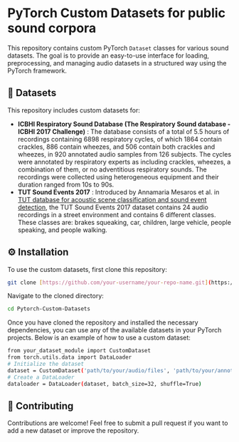 # PyTorch Custom Datasets for public sound corpora

This repository contains custom PyTorch `Dataset` classes for various sound datasets. The goal is to provide an easy-to-use interface for loading, preprocessing, and managing audio datasets in a structured way using the PyTorch framework.

## 📁 Datasets

This repository includes custom datasets for:

- **ICBHI Respiratory Sound Database (The Respiratory Sound database - ICBHI 2017 Challenge)** : The database consists of a total of 5.5 hours of recordings containing 6898 respiratory cycles, of which 1864 contain crackles, 886 contain wheezes, and 506 contain both crackles and wheezes, in 920 annotated audio samples from 126 subjects. The cycles were annotated by respiratory experts as including crackles, wheezes, a combination of them, or no adventitious respiratory sounds. The recordings were collected using heterogeneous equipment and their duration ranged from 10s to 90s.
- **TUT Sound Events 2017** : Introduced by Annamaria Mesaros et al. in [TUT database for acoustic scene classification and sound event detection](https://ieeexplore.ieee.org/document/7760424/), the TUT Sound Events 2017 dataset contains 24 audio recordings in a street environment and contains 6 different classes. These classes are: brakes squeaking, car, children, large vehicle, people speaking, and people walking.


## ⚙️ Installation

To use the custom datasets, first clone this repository:

```bash
git clone [https://github.com/your-username/your-repo-name.git](https://github.com/zhordiffallah/Pytorch-Custom-Datasets.git)
```
Navigate to the cloned directory:

```bash
cd Pytorch-Custom-Datasets
```
Once you have cloned the repository and installed the necessary dependencies, you can use any of the available datasets in your PyTorch projects. Below is an example of how to use a custom dataset:

```bash
from your_dataset_module import CustomDataset
from torch.utils.data import DataLoader
# Initialize the dataset
dataset = CustomDataset('path/to/your/audio/files', 'path/to/your/annotations')
# Create a DataLoader
dataloader = DataLoader(dataset, batch_size=32, shuffle=True)
```
## 🚀 Contributing
Contributions are welcome! Feel free to submit a pull request if you want to add a new dataset or improve the repository.
